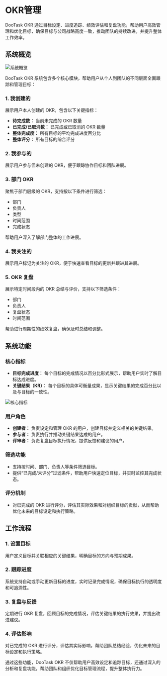# OKR管理

DooTask OKR 通过目标设定、进度追踪、绩效评估和复盘功能，帮助用户高效管理和优化目标，确保目标与公司战略高度一致，推动团队的持续改进，并提升整体工作效率。

## 系统概览

![系统概览](/images/zh/okr_pic_1.png)

DooTask OKR 系统包含多个核心模块，帮助用户从个人到团队的不同层面全面跟踪和管理目标：

### 1. **我创建的**
展示用户本人创建的 OKR，包含以下关键指标：  
- **待完成数：** 当前未完成的 OKR 数量  
- **已完成/已取消数：** 已完成或已取消的 OKR 数量  
- **整体完成度：** 所有目标的平均完成进度百分比  
- **整体评分：** 所有目标的综合评分  

### 2. **我参与的**
展示用户参与但未创建的 OKR，便于跟踪协作目标和团队进展。

### 3. **部门 OKR**
聚焦于部门层级的 OKR，支持按以下条件进行筛选：  
- 部门  
- 负责人  
- 类型  
- 时间范围  
- 完成状态  

帮助用户深入了解部门整体的工作进展。

### 4. **我关注的**
展示用户标记为关注的 OKR，便于快速查看目标的更新并跟进其进展。

### 5. **OKR 复盘**
展示特定时间段内的 OKR 总结与评价，支持以下筛选条件：  
- 部门  
- 负责人  
- 复盘状态  
- 时间范围  

帮助进行周期性的绩效复盘，确保及时总结和调整。


## 系统功能

### 核心指标
- **目标完成进度：** 每个目标的完成情况以百分比形式展示，帮助用户实时了解目标达成进度。  
- **关键结果（KR）：** 每个目标的具体可衡量成果，显示关键结果的完成百分比以及与目标的一致性。

![核心指标](/images/zh/okr_pic_2.png)

### 用户角色
- **创建者：** 负责设定和管理 OKR 的用户，创建目标并定义相关的关键结果。  
- **参与者：** 负责执行并推动关键结果达成的用户。  
- **评审者：** 负责复盘目标执行情况，提供反馈和建议的用户。

### 筛选功能
- 支持按时间、部门、负责人等条件筛选目标。  
- 提供“已完成/未评分”过滤条件，帮助用户快速定位目标，并实时监控其完成状态。

### 评分机制
- 对已完成的 OKR 进行评分，评估其实际效果和对组织目标的贡献，从而帮助优化未来的目标设定和执行策略。


## 工作流程

### 1. **设置目标**
用户定义目标并关联相应的关键结果，明确目标的方向与预期成果。  

### 2. **跟踪进度**
系统支持自动或手动更新目标的进度，实时记录完成情况，确保目标执行的透明度和可追溯性。  

### 3. **复盘与反馈**
定期进行 OKR 复盘，回顾目标的完成情况，评估关键结果的执行效果，并提出改进建议。  

### 4. **评估影响**
对已完成的 OKR 进行评分，评估其实际影响，帮助团队总结经验，优化未来的目标设定和执行策略。


通过这些功能，DooTask OKR 不仅帮助用户高效设定和追踪目标，还通过深入的分析和复盘功能，帮助团队和组织优化目标管理流程，提升整体执行力。